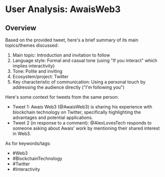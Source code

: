 # User Analysis: AwaisWeb3

## Overview

Based on the provided tweet, here's a brief summary of its main topics/themes discussed:

1. Main topic: Introduction and invitation to follow
2. Language style: Formal and casual tone (using "If you interact" which implies interactivity)
3. Tone: Polite and inviting
4. Ecosystem/project: Twitter
5. Key characteristic of communication: Using a personal touch by addressing the audience directly ("I'm following you")

Here's some context for tweets from the same person:

* Tweet 1: Awais Web3 (@AwaisWeb3) is sharing his experience with blockchain technology on Twitter, specifically highlighting the advantages and potential applications.
* Tweet 2 (in response to a comment): @AlexLovesTech responds to someone asking about Awais' work by mentioning their shared interest in Web3.

As for keywords/tags:

* #Web3
* #BlockchainTechnology
* #Twitter
* #Interactivity